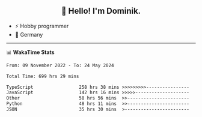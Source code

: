 <h2 align="center">👋 Hello! I'm Dominik.</h2>

- ⚡ Hobby programmer
- 📍 Germany

---
📊 **WakaTime Stats**
<!--START_SECTION:waka-->

```txt
From: 09 November 2022 - To: 24 May 2024

Total Time: 699 hrs 29 mins

TypeScript                 258 hrs 38 mins >>>>>>>>>----------------   36.98 %
JavaScript                 142 hrs 16 mins >>>>>--------------------   20.34 %
Other                      58 hrs 56 mins  >>-----------------------   08.43 %
Python                     48 hrs 11 mins  >>-----------------------   06.89 %
JSON                       35 hrs 30 mins  >------------------------   05.08 %
```

<!--END_SECTION:waka-->
